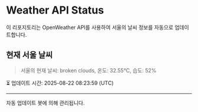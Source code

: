 
# Weather API Status

이 리포지토리는 OpenWeather API를 사용하여 서울의 날씨 정보를 자동으로 업데이트합니다.

## 현재 서울 날씨
> 서울의 현재 날씨: broken clouds, 온도: 32.55°C, 습도: 52%

⏳ 업데이트 시간: 2025-08-22 08:23:59 (UTC)

---
자동 업데이트 봇에 의해 관리됩니다.
